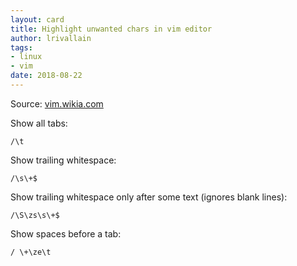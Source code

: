 ```yaml
---
layout: card
title: Highlight unwanted chars in vim editor
author: lrivallain
tags:
- linux
- vim
date: 2018-08-22
---
```


Source: [vim.wikia.com](http://vim.wikia.com/wiki/Highlight_unwanted_spaces)

Show all tabs:

```
/\t
```

Show trailing whitespace:

```
/\s\+$
```

Show trailing whitespace only after some text (ignores blank lines):

```
/\S\zs\s\+$
```

Show spaces before a tab:

```
/ \+\ze\t
```

